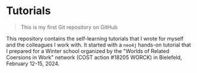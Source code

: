 # Tutorials

> This is my first Git repository on GitHub

This repository contains the self-learning tutorials that I wrote for myself and the colleagues I work with. It started with a `neo4j` hands-on tutorial that I prepared for a Winter school organized by the "Worlds of Related Coersions in Work" network (COST action #18205 WORCK) in Bielefeld, February 12-15, 2024.
